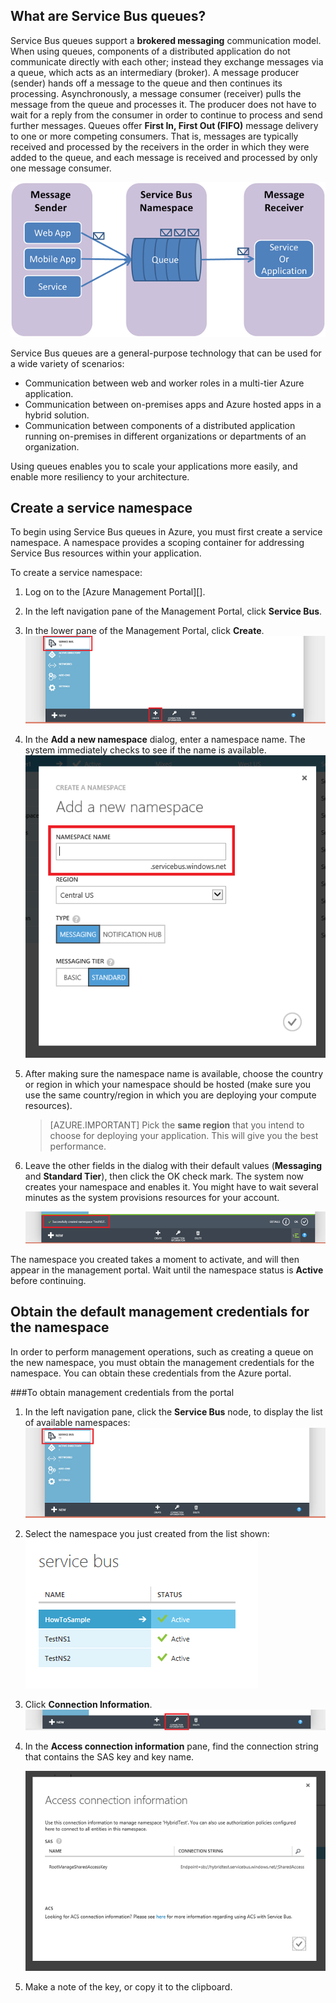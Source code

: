 ## What are Service Bus queues?

Service Bus queues support a **brokered messaging** communication model. When using queues, components of a distributed application do not communicate directly with each other; instead they exchange messages via a queue, which acts as an intermediary (broker). A message producer (sender) hands off a message to the queue and then continues its processing. Asynchronously, a message consumer (receiver) pulls the message from the queue and processes it. The producer does not have to wait for a reply from the consumer in order to continue to process and send further messages. Queues offer **First In, First Out (FIFO)** message delivery to one or more competing consumers. That is, messages are typically received and processed by the receivers in the order in which they were added to the queue, and each message is received and processed by only one message consumer.

![QueueConcepts](./media/howto-service-bus-queues/sb-queues-08.png)

Service Bus queues are a general-purpose technology that can be used for a wide variety of scenarios:

-   Communication between web and worker roles in a multi-tier Azure application.
-   Communication between on-premises apps and Azure hosted apps in a hybrid solution.
-   Communication between components of a distributed application running on-premises in different organizations or departments of an organization.

Using queues enables you to scale your applications more easily, and enable more resiliency to your architecture.

## Create a service namespace

To begin using Service Bus queues in Azure, you must first create a service namespace. A namespace provides a scoping container for addressing Service Bus resources within your application.

To create a service namespace:

1.  Log on to the [Azure Management Portal][].

2.  In the left navigation pane of the Management Portal, click **Service Bus**.

3.  In the lower pane of the Management Portal, click **Create**.
	![](./media/howto-service-bus-queues/sb-queues-03.png)

4.  In the **Add a new namespace** dialog, enter a namespace name. The system immediately checks to see if the name is available.   
	![](./media/howto-service-bus-queues/sb-queues-04.png)

5.  After making sure the namespace name is available, choose the country or region in which your namespace should be hosted (make sure you use the same country/region in which you are deploying your compute resources).

	 > [AZURE.IMPORTANT] Pick the **same region** that you intend to choose for deploying your application. This will give you the best performance.

6. 	Leave the other fields in the dialog with their default values (**Messaging** and **Standard Tier**), then click the OK check mark. The system now creates your namespace and enables it. You might have to wait several minutes as the system provisions resources for your account.

	![](./media/howto-service-bus-queues/getting-started-multi-tier-27.png)

The namespace you created takes a moment to activate, and will then appear in the management portal. Wait until the namespace status is **Active** before continuing.

## Obtain the default management credentials for the namespace

In order to perform management operations, such as creating a queue on the new namespace, you must obtain the management credentials for the namespace. You can obtain these credentials from the Azure portal.

###To obtain management credentials from the portal

1.  In the left navigation pane, click the **Service Bus** node, to display the list of available namespaces:   
	![](./media/howto-service-bus-queues/sb-queues-13.png)

2.  Select the namespace you just created from the list shown:   
	![](./media/howto-service-bus-queues/sb-queues-09.png)

3.  Click **Connection Information**.   
	![](./media/howto-service-bus-queues/sb-queues-06.png)

4.  In the **Access connection information** pane, find the connection string that contains the SAS key and key name.   

	![](./media/howto-service-bus-queues/multi-web-45.png)
    
5.  Make a note of the key, or copy it to the clipboard.

  [Azure portal]: http://manage.windowsazure.cn

